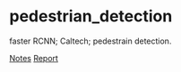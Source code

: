 # pedestrian_detection
faster RCNN; Caltech; pedestrain detection.

[Notes](notes.md)
[Report](report.md)
